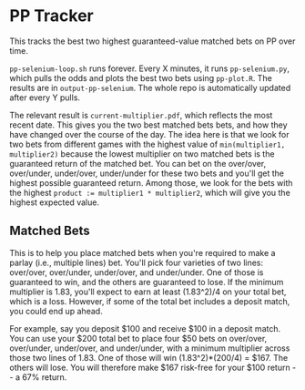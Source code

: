 # PP Tracker

This tracks the best two highest guaranteed-value matched bets on PP over time. 

`pp-selenium-loop.sh` runs forever. Every X minutes, it runs `pp-selenium.py`, which pulls the odds and plots the best two bets using `pp-plot.R`. The results are in `output-pp-selenium`. The whole repo is automatically updated after every Y pulls.

The relevant result is `current-multiplier.pdf`, which reflects the most recent date. This gives you the two best matched bets bets, and how they have changed over the course of the day. The idea here is that we look for two bets from different games with the highest value of `min(multiplier1, multiplier2)` because the lowest multiplier on two matched bets is the guaranteed return of the matched bet. You can bet on the over/over, over/under, under/over, under/under for these two bets and you'll get the highest possible guaranteed return. Among those, we look for the bets with the highest `product := multiplier1 * multiplier2`, which will give you the highest expected value. 

## Matched Bets

This is to help you place matched bets when you're required to make a parlay (i.e., multiple lines) bet. You'll pick four varieties of two lines: over/over, over/under, under/over, and under/under. One of those is guaranteed to win, and the others are guaranteed to lose. If the minimum multiplier is 1.83, you'll expect to earn at least (1.83^2)/4 on your total bet, which is a loss. However, if some of the total bet includes a deposit match, you could end up ahead.

For example, say you deposit $100 and receive $100 in a deposit match. You can use your $200 total bet to place four $50 bets on over/over, over/under, under/over, and under/under, with a minimum multiplier across those two lines of 1.83. One of those will win (1.83^2)*(200/4) = $167. The others will lose. You will therefore make $167 risk-free for your $100 return -- a 67% return.